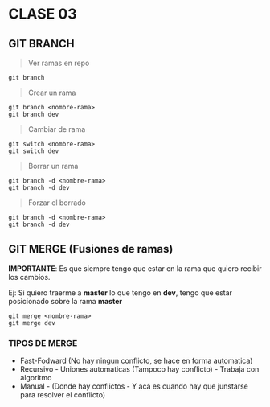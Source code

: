 # CLASE 03

## GIT BRANCH

> Ver ramas en repo

    git branch 

> Crear un rama 

    git branch <nombre-rama>
    git branch dev

> Cambiar de rama

    git switch <nombre-rama>
    git switch dev

> Borrar un rama

    git branch -d <nombre-rama>
    git branch -d dev

> Forzar el borrado

    git branch -d <nombre-rama>
    git branch -d dev

## GIT MERGE (Fusiones de ramas)

**IMPORTANTE**: Es que siempre tengo que estar en la rama que quiero recibir los cambios. 

Ej: Si quiero traerme a **master** lo que tengo en **dev**, tengo que estar posicionado sobre la rama **master**

    git merge <nombre-rama>
    git merge dev

### TIPOS DE MERGE 

* Fast-Fodward (No hay ningun conflicto, se hace en forma automatica)
* Recursivo - Uniones automaticas (Tampoco hay conflicto) - Trabaja con algoritmo
* Manual - (Donde hay conflictos - Y acá es cuando hay que junstarse para resolver el conflicto)


